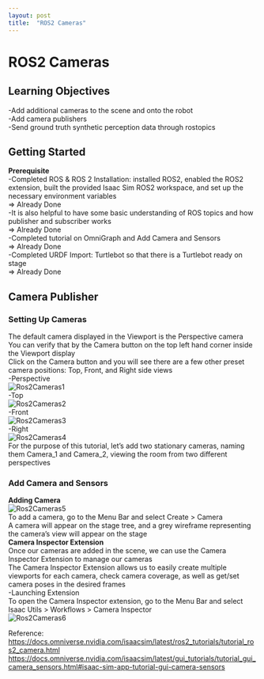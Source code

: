```yaml
---
layout: post
title:  "ROS2 Cameras"
---
```


# ROS2 Cameras
## Learning Objectives
-Add additional cameras to the scene and onto the robot <br/>
-Add camera publishers <br/>
-Send ground truth synthetic perception data through rostopics <br/>

## Getting Started
**Prerequisite** <br/>
-Completed ROS & ROS 2 Installation: installed ROS2, enabled the ROS2 extension, built the provided Isaac Sim ROS2 workspace, and set up the necessary environment variables <br/>
=> Already Done <br/>
-It is also helpful to have some basic understanding of ROS topics and how publisher and subscriber works <br/>
=> Already Done <br/>
-Completed tutorial on OmniGraph and Add Camera and Sensors <br/>
=> Already Done <br/>
-Completed URDF Import: Turtlebot so that there is a Turtlebot ready on stage <br/>
=> Already Done <br/>

## Camera Publisher
### Setting Up Cameras
The default camera displayed in the Viewport is the Perspective camera <br/>
You can verify that by the Camera button on the top left hand corner inside the Viewport display <br/>
Click on the Camera button and you will see there are a few other preset camera positions: Top, Front, and Right side views <br/>
-Perspective <br/>
![Ros2Cameras1](https://github.com/growingpenguin/growingpenguin.github.io/assets/110277903/abb70040-7e5d-4238-a66e-4e68f29c0f22) <br/>
-Top <br/>
![Ros2Cameras2](https://github.com/growingpenguin/growingpenguin.github.io/assets/110277903/728e4b7e-9a15-4247-9464-3dfc50a7ae19) <br/>
-Front <br/>
![Ros2Cameras3](https://github.com/growingpenguin/growingpenguin.github.io/assets/110277903/06296341-2684-463e-87d1-e600f60439ed) <br/>
-Right <br/>
![Ros2Cameras4](https://github.com/growingpenguin/growingpenguin.github.io/assets/110277903/39d50612-529b-4b7f-969f-d69140c59465) <br/>
For the purpose of this tutorial, let’s add two stationary cameras, naming them Camera_1 and Camera_2, viewing the room from two different perspectives <br/>
### Add Camera and Sensors
**Adding Camera** <br/>
![Ros2Cameras5](https://github.com/growingpenguin/growingpenguin.github.io/assets/110277903/003c0c9c-9f15-4d27-adaa-8c03ee6cb32c) <br/>
To add a camera, go to the Menu Bar and select Create > Camera <br/>
A camera will appear on the stage tree, and a grey wireframe representing the camera’s view will appear on the stage <br/>
**Camera Inspector Extension** <br/>
Once our cameras are added in the scene, we can use the Camera Inspector Extension to manage our cameras <br/>
The Camera Inspector Extension allows us to easily create multiple viewports for each camera, check camera coverage, as well as get/set camera poses in the desired frames <br/>
-Launching Extension <br/>
To open the Camera Inspector extension, go to the Menu Bar and select Isaac Utils > Workflows > Camera Inspector <br/>
![Ros2Cameras6](https://github.com/growingpenguin/growingpenguin.github.io/assets/110277903/207bc329-68c4-4ff4-af2c-80d2ca2bd5ba) <br/>






Reference: <br/>
https://docs.omniverse.nvidia.com/isaacsim/latest/ros2_tutorials/tutorial_ros2_camera.html <br/>
https://docs.omniverse.nvidia.com/isaacsim/latest/gui_tutorials/tutorial_gui_camera_sensors.html#isaac-sim-app-tutorial-gui-camera-sensors <br/>

